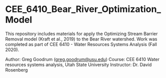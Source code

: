 # CEE_6410_Bear_River_Optimization_Model
This repository includes materials for apply the Optimizing Stream Barrier Removal model (Kraft et al., 2019) to the Bear River watershed. Work was completed as part of CEE 6410 - Water Resources Systems Analysis (Fall 2020).

Author: Greg Goodrum (greg.goodrum@usu.edu)
Course: CEE 6410 Water resources systems analysis, Utah State University
Instructor: Dr. David Rosenberg
